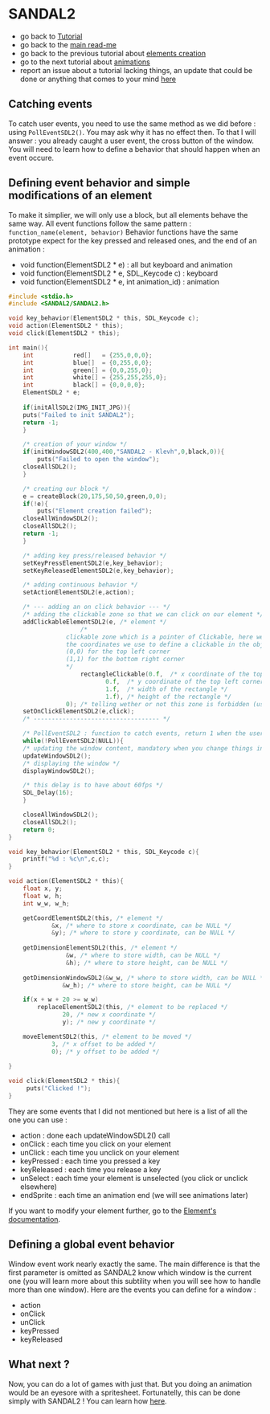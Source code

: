 # SANDAL2

* go back to [Tutorial](Tutorial.md)
* go back to the [main read-me](../README.md)
* go back to the previous tutorial about [elements creation](element.md)
* go to the next tutorial about [animations](animations.md)
* report an issue about a tutorial lacking things, an update that could be done or anything that comes to your mind [here](https://github.com/Klevh/SANDAL2/issues/new)

## Catching events

To catch user events, you need to use the same method as we did before : using `PollEventSDL2()`.
You may ask why it has no effect then. To that I will answer : you already caught a user event, the cross button of the window.
You will need to learn how to define a behavior that should happen when an event occure.

## Defining event behavior and simple modifications of an element

To make it simplier, we will only use a block, but all elements behave the same way.
All event functions follow the same pattern :
`function_name(element, behavior)`
Behavior functions have the same prototype expect for the key pressed and released ones, and the end of an animation :
* void function(ElementSDL2 * e) : all but keyboard and animation
* void function(ElementSDL2 * e, SDL_Keycode c) : keyboard
* void function(ElementSDL2 * e, int animation_id) : animation

```c
#include <stdio.h>
#include <SANDAL2/SANDAL2.h>

void key_behavior(ElementSDL2 * this, SDL_Keycode c);
void action(ElementSDL2 * this);
void click(ElementSDL2 * this);

int main(){
    int           red[]   = {255,0,0,0};
    int           blue[]  = {0,255,0,0};
    int           green[] = {0,0,255,0};
    int           white[] = {255,255,255,0};
    int           black[] = {0,0,0,0};
    ElementSDL2 * e;
    
    if(initAllSDL2(IMG_INIT_JPG)){
	puts("Failed to init SANDAL2");
	return -1;
    }

    /* creation of your window */
    if(initWindowSDL2(400,400,"SANDAL2 - Klevh",0,black,0)){
        puts("Failed to open the window");
	closeAllSDL2();
    }

    /* creating our block */
    e = createBlock(20,175,50,50,green,0,0);
    if(!e){
        puts("Element creation failed");
	closeAllWindowSDL2();
	closeAllSDL2();
	return -1;
    }

    /* adding key press/released behavior */
    setKeyPressElementSDL2(e,key_behavior);
    setKeyReleasedElementSDL2(e,key_behavior);

    /* adding continuous behavior */
    setActionElementSDL2(e,action);

    /* --- adding an on click behavior --- */
    /* adding the clickable zone so that we can click on our element */
    addClickableElementSDL2(e, /* element */
    			    /*
				clickable zone which is a pointer of Clickable, here we use a rectangle clickable
				the coordinates we use to define a clickable in the object are :
				(0,0) for the top left corner
				(1,1) for the bottom right corner
			    */
    			    rectangleClickable(0.f,  /* x coordinate of the top left corner of the rectangle clickable zone */
					       0.f,  /* y coordinate of the top left corner of the rectangle clickable zone */
					       1.f,  /* width of the rectangle */
					       1.f), /* height of the rectangle */
			    0); /* telling wether or not this zone is forbidden (used to add unclickable holes in a clickable zone) */
    setOnClickElementSDL2(e,click);
    /* ----------------------------------- */

    /* PollEventSDL2 : function to catch events, return 1 when the user clicked on the cross to close the window */
    while(!PollEventSDL2(NULL)){ 
	/* updating the window content, mandatory when you change things in your window while running */
	updateWindowSDL2();
	/* displaying the window */
	displayWindowSDL2();

	/* this delay is to have about 60fps */
	SDL_Delay(16);
    }

    closeAllWindowSDL2();
    closeAllSDL2();
    return 0;
}

void key_behavior(ElementSDL2 * this, SDL_Keycode c){
    printf("%d : %c\n",c,c);
}

void action(ElementSDL2 * this){
    float x, y;
    float w, h;
    int w_w, w_h;

    getCoordElementSDL2(this, /* element */
			&x, /* where to store x coordinate, can be NULL */
			&y); /* where to store y coordinate, can be NULL */
			
    getDimensionElementSDL2(this, /* element */
			    &w, /* where to store width, can be NULL */
			    &h); /* where to store height, can be NULL */
			    
    getDimensionWindowSDL2(&w_w, /* where to store width, can be NULL */
			   &w_h); /* where to store height, can be NULL */

    if(x + w + 20 >= w_w)
        replaceElementSDL2(this, /* element to be replaced */
			   20, /* new x coordinate */
			   y); /* new y coordinate */

    moveElementSDL2(this, /* element to be moved */
		    3, /* x offset to be added */
		    0); /* y offset to be added */
	
}

void click(ElementSDL2 * this){
     puts("Clicked !");
}
```
They are some events that I did not mentioned but here is a list of all the one you can use :
* action : done each updateWindowSDL2() call
* onClick : each time you click on your element
* unClick : each time you unclick on your element
* keyPressed : each time you pressed a key
* keyReleased : each time you release a key
* unSelect : each time your element is unselected (you click or unclick elsewhere)
* endSprite : each time an animation end (we will see animations later)


If you want to modify your element further, go to the [Element's documentation](https://klevh.github.io/SANDAL2_Documentation/ElementSDL2_8h.html).

## Defining a global event behavior

Window event work nearly exactly the same. The main difference is that the first parameter is omitted as SANDAL2 know which window is the current one (you will learn more about this subtility when you will see how to handle more than one window).
Here are the events you can define for a window :
* action
* onClick
* unClick
* keyPressed
* keyReleased

## What next ?

Now, you can do a lot of games with just that. But you doing an animation would be an eyesore with a spritesheet. Fortunatelly, this can be done simply with SANDAL2 ! You can learn how [here](animations.md).